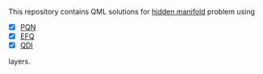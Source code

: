 This repository contains QML solutions for [hidden manifold](https://pennylane.ai/datasets/other/hidden-manifold) problem using

- [x] [PQN](https://iopscience.iop.org/article/10.1088/2632-2153/ad2aef)
- [x] [EFQ](https://iopscience.iop.org/article/10.1088/2632-2153/ace757)
- [x] [QDI](https://www.mdpi.com/2072-6694/15/10/2705)

layers.
